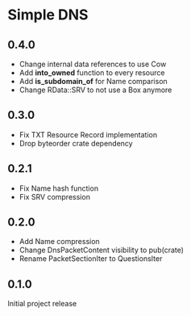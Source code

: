 # Simple DNS
## 0.4.0
- Change internal data references to use Cow
- Add **into_owned** function to every resource
- Add **is_subdomain_of** for Name comparison
- Change RData::SRV to not use a Box anymore 

## 0.3.0
- Fix TXT Resource Record implementation
- Drop byteorder crate dependency

## 0.2.1
- Fix Name hash function
- Fix SRV compression

## 0.2.0

- Add Name compression
- Change DnsPacketContent visibility to pub(crate)
- Rename PacketSectionIter to QuestionsIter 

## 0.1.0

Initial project release
